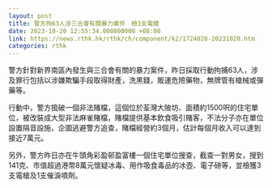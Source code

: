 ```yaml
---
layout: post
title: 警方拘63人涉三合會有關暴力案件　檢3支電槍
date: 2023-10-20 12:55:34.000000000 +08:00
link: https://news.rthk.hk/rthk/ch/component/k2/1724028-20231020.htm
categories: rthk
---
```


警方針對新界南區內發生與三合會有關的暴力案件，昨日採取行動拘捕63人，涉及罪行包括以涉嫌欺騙手段取得財產，洗黑錢，販運危險藥物，無牌管有槍械或彈藥等。

行動中，警方搗破一個非法賭檔，這個位於荃灣大陂坊、面積約1500呎的住宅單位，被改裝成大型非法麻雀賭檔，賭檔提供基本飲食吸引賭客，不法分子亦在單位設置隔音設施，企圖逃避警方追查，賭檔經營約3個月，估計每個月收入可以達到接近7萬元。

另外，警方昨日亦在牛頭角彩盈邨盈富樓一個住宅單位搜查，截查一對男女，搜到141克、市值超過港幣8萬元懷疑冰毒、用作吸食毒品的冰壺、電子磅等，並檢獲3支電槍及1支催淚噴劑。
